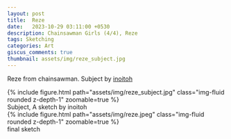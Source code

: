 ```yaml
---
layout: post
title:  Reze
date:   2023-10-29 03:11:00 +0530
description: Chainsawman Girls (4/4), Reze
tags: Sketching
categories: Art
giscus_comments: true
thumbnail: assets/img/reze_subject.jpg
---
```


Reze from chainsawman. Subject by [inoitoh](https://www.instagram.com/p/CvWDN0vJWbe/)
<div class="row mt-3">
    <div class="mx-auto d-block">
        {% include figure.html path="assets/img/reze_subject.jpg" class="img-fluid rounded z-depth-1" zoomable=true %}
    </div>
</div>
<div class="caption">
    Subject, A sketch by inoitoh 
</div>


<div class="row mt-3">
    <div class="mx-auto d-block">
        {% include figure.html path="assets/img/reze.jpeg" class="img-fluid rounded z-depth-1" zoomable=true %}
    </div>
</div>
<div class="caption">
    final sketch
</div>
